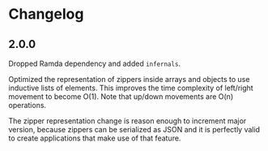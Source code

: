 # Changelog

## 2.0.0

Dropped Ramda dependency and added `infernals`.

Optimized the representation of zippers inside arrays and objects to use
inductive lists of elements.  This improves the time complexity of left/right
movement to become O(1).  Note that up/down movements are O(n) operations.

The zipper representation change is reason enough to increment major version,
because zippers can be serialized as JSON and it is perfectly valid to create
applications that make use of that feature.
